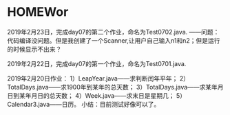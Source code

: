 # HOMEWor

2019年2月23日，完成day07的第二个作业，命名为Test0702.java.
            ——问题：代码编译没问题。但是我创建了一个Scanner,让用户自己输入n1和n2；但是运行的时候显示不出来？


2019年2月22日，完成day07的第一个作业，命名为Test0701.java.



2019年2月20日作业：
  1）LeapYear.java——求判断闰年平年；
  2）TotalDays.java——求1900年到某年的总天数；
  3）TotalDays.java——求某年月日到某年月日的总天数；
  4）Week.java——求末日是星期几；
  5）Calendar3.java——日历。
  小结：目前测试好像可以了。

